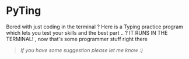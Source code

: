 # PyTing
Bored with just coding in the terminal ? 
Here is a Typing practice program which lets you test your skills and the best part .. ? IT RUNS IN THE TERMINAL! , now that's some programmer stuff right there



> _If you have some suggestion please let me know :)_